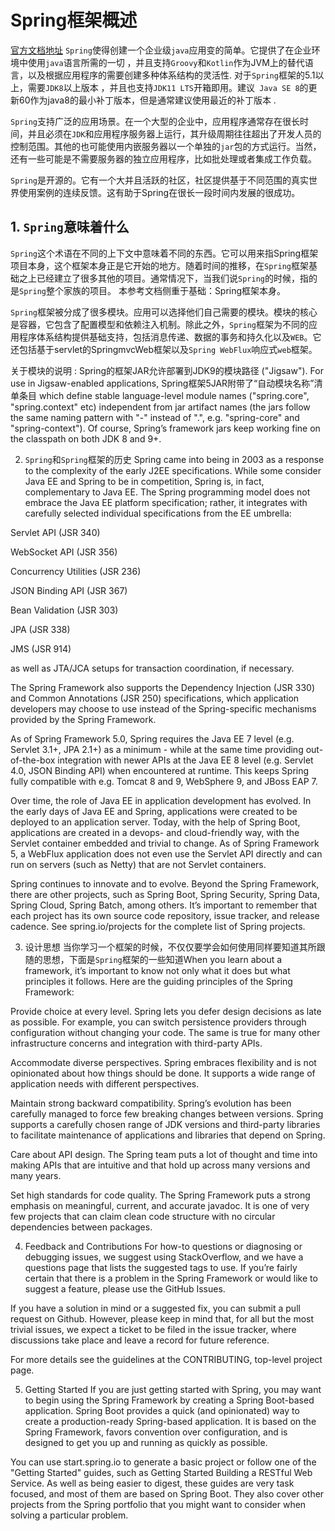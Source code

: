 # Spring框架概述
[官方文档地址](https://docs.spring.io/spring/docs/5.2.7.RELEASE/spring-framework-reference/overview.html#overview)
`Spring`使得创建一个企业级`java`应用变的简单。它提供了在企业环境中使用`java`语言所需的一切 ，并且支持`Groovy`和`Kotlin`作为JVM上的替代语言，以及根据应用程序的需要创建多种体系结构的灵活性. 对于`Spring`框架的5.1以上，需要`JDK8`以上版本 ，并且也支持`JDK11 LTS`开箱即用。建议` Java SE 8`的更新60作为java8的最小补丁版本，但是通常建议使用最近的补丁版本 .

`Spring`支持广泛的应用场景。在一个大型的企业中，应用程序通常存在很长时间，并且必须在`JDK`和应用程序服务器上运行，其升级周期往往超出了开发人员的控制范围。其他的也可能使用内嵌服务器以一个单独的`jar`包的方式运行。当然，还有一些可能是不需要服务器的独立应用程序，比如批处理或者集成工作负载。

`Spring`是开源的。它有一个大并且活跃的社区，社区提供基于不同范围的真实世界使用案例的连续反馈。这有助于Spring在很长一段时间内发展的很成功。

## 1. `Spring`意味着什么
`Spring`这个术语在不同的上下文中意味着不同的东西。它可以用来指Spring框架项目本身，这个框架本身正是它开始的地方。随着时间的推移，在`Spring`框架基础之上已经建立了很多其他的项目。通常情况下，当我们说`Spring`的时候，指的是`Spring`整个家族的项目。 本参考文档侧重于基础：Spring框架本身。

`Spring`框架被分成了很多模块。应用可以选择他们自己需要的模块。模块的核心是容器，它包含了配置模型和依赖注入机制。除此之外，`Spring`框架为不同的应用程序体系结构提供基础支持，包括消息传递、数据的事务和持久化以及`WEB`。它还包括基于servlet的SpringmvcWeb框架以及`Spring WebFlux`响应式`web`框架。 

关于模块的说明 : Spring的框架JAR允许部署到JDK9的模块路径  ("Jigsaw"). For use in Jigsaw-enabled applications, Spring框架5JAR附带了“自动模块名称”清单条目 which define stable language-level module names ("spring.core", "spring.context" etc) independent from jar artifact names (the jars follow the same naming pattern with "-" instead of ".", e.g. "spring-core" and "spring-context"). Of course, Spring’s framework jars keep working fine on the classpath on both JDK 8 and 9+.

2. `Spring`和`Spring`框架的历史
Spring came into being in 2003 as a response to the complexity of the early J2EE specifications. While some consider Java EE and Spring to be in competition, Spring is, in fact, complementary to Java EE. The Spring programming model does not embrace the Java EE platform specification; rather, it integrates with carefully selected individual specifications from the EE umbrella:

Servlet API (JSR 340)

WebSocket API (JSR 356)

Concurrency Utilities (JSR 236)

JSON Binding API (JSR 367)

Bean Validation (JSR 303)

JPA (JSR 338)

JMS (JSR 914)

as well as JTA/JCA setups for transaction coordination, if necessary.

The Spring Framework also supports the Dependency Injection (JSR 330) and Common Annotations (JSR 250) specifications, which application developers may choose to use instead of the Spring-specific mechanisms provided by the Spring Framework.

As of Spring Framework 5.0, Spring requires the Java EE 7 level (e.g. Servlet 3.1+, JPA 2.1+) as a minimum - while at the same time providing out-of-the-box integration with newer APIs at the Java EE 8 level (e.g. Servlet 4.0, JSON Binding API) when encountered at runtime. This keeps Spring fully compatible with e.g. Tomcat 8 and 9, WebSphere 9, and JBoss EAP 7.

Over time, the role of Java EE in application development has evolved. In the early days of Java EE and Spring, applications were created to be deployed to an application server. Today, with the help of Spring Boot, applications are created in a devops- and cloud-friendly way, with the Servlet container embedded and trivial to change. As of Spring Framework 5, a WebFlux application does not even use the Servlet API directly and can run on servers (such as Netty) that are not Servlet containers.

Spring continues to innovate and to evolve. Beyond the Spring Framework, there are other projects, such as Spring Boot, Spring Security, Spring Data, Spring Cloud, Spring Batch, among others. It’s important to remember that each project has its own source code repository, issue tracker, and release cadence. See spring.io/projects for the complete list of Spring projects.

3. 设计思想
当你学习一个框架的时候，不仅仅要学会如何使用同样要知道其所跟随的思想，下面是`Spring`框架的一些知道When you learn about a framework, it’s important to know not only what it does but what principles it follows. Here are the guiding principles of the Spring Framework:

Provide choice at every level. Spring lets you defer design decisions as late as possible. For example, you can switch persistence providers through configuration without changing your code. The same is true for many other infrastructure concerns and integration with third-party APIs.

Accommodate diverse perspectives. Spring embraces flexibility and is not opinionated about how things should be done. It supports a wide range of application needs with different perspectives.

Maintain strong backward compatibility. Spring’s evolution has been carefully managed to force few breaking changes between versions. Spring supports a carefully chosen range of JDK versions and third-party libraries to facilitate maintenance of applications and libraries that depend on Spring.

Care about API design. The Spring team puts a lot of thought and time into making APIs that are intuitive and that hold up across many versions and many years.

Set high standards for code quality. The Spring Framework puts a strong emphasis on meaningful, current, and accurate javadoc. It is one of very few projects that can claim clean code structure with no circular dependencies between packages.

4. Feedback and Contributions
For how-to questions or diagnosing or debugging issues, we suggest using StackOverflow, and we have a questions page that lists the suggested tags to use. If you’re fairly certain that there is a problem in the Spring Framework or would like to suggest a feature, please use the GitHub Issues.

If you have a solution in mind or a suggested fix, you can submit a pull request on Github. However, please keep in mind that, for all but the most trivial issues, we expect a ticket to be filed in the issue tracker, where discussions take place and leave a record for future reference.

For more details see the guidelines at the CONTRIBUTING, top-level project page.

5. Getting Started
If you are just getting started with Spring, you may want to begin using the Spring Framework by creating a Spring Boot-based application. Spring Boot provides a quick (and opinionated) way to create a production-ready Spring-based application. It is based on the Spring Framework, favors convention over configuration, and is designed to get you up and running as quickly as possible.

You can use start.spring.io to generate a basic project or follow one of the "Getting Started" guides, such as Getting Started Building a RESTful Web Service. As well as being easier to digest, these guides are very task focused, and most of them are based on Spring Boot. They also cover other projects from the Spring portfolio that you might want to consider when solving a particular problem.
